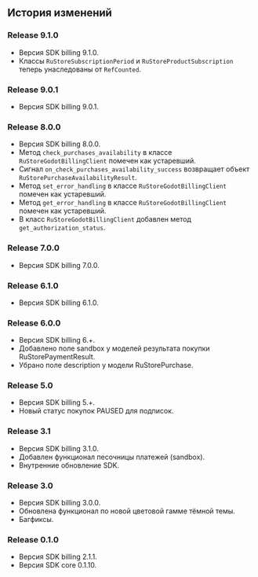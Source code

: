 ## История изменений

### Release 9.1.0
- Версия SDK billing 9.1.0.
- Классы `RuStoreSubscriptionPeriod` и `RuStoreProductSubscription` теперь унаследованы от `RefCounted`.

### Release 9.0.1
- Версия SDK billing 9.0.1.

### Release 8.0.0
- Версия SDK billing 8.0.0.
- Метод `check_purchases_availability` в классе `RuStoreGodotBillingClient` помечен как устаревший.
- Сигнал `on_check_purchases_availability_success` возвращает объект `RuStorePurchaseAvailabilityResult`.
- Метод `set_error_handling` в классе `RuStoreGodotBillingClient` помечен как устаревший.
- Метод `get_error_handling` в классе `RuStoreGodotBillingClient` помечен как устаревший.
- В класс `RuStoreGodotBillingClient` добавлен метод `get_authorization_status`.

### Release 7.0.0
- Версия SDK billing 7.0.0.

### Release 6.1.0
- Версия SDK billing 6.1.0.

### Release 6.0.0
- Версия SDK billing 6.+.
- Добавлено поле sandbox у моделей результата покупки RuStorePaymentResult.
- Убрано поле description у модели RuStorePurchase.

### Release 5.0
- Версия SDK billing 5.+.
- Новый статус покупок PAUSED для подписок.

### Release 3.1
- Версия SDK billing 3.1.0.
- Добавлен функционал песочницы платежей (sandbox).
- Внутренние обновление SDK.

### Release 3.0
- Версия SDK billing 3.0.0.
- Обновлена функционал по новой цветовой гамме тёмной темы.
- Багфиксы.

### Release 0.1.0
- Версия SDK billing 2.1.1.
- Версия SDK core 0.1.10.
